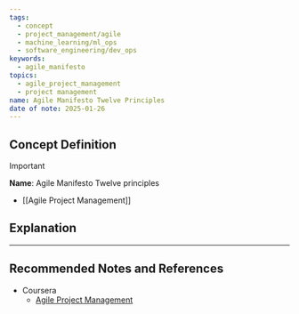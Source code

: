 ```yaml
---
tags:
  - concept
  - project_management/agile
  - machine_learning/ml_ops
  - software_engineering/dev_ops
keywords:
  - agile_manifesto
topics:
  - agile_project_management
  - project management
name: Agile Manifesto Twelve Principles
date of note: 2025-01-26
---
```


## Concept Definition

>[!important]
>**Name**: Agile Manifesto Twelve principles



- [[Agile Project Management]]


## Explanation




-----------
##  Recommended Notes and References


- Coursera
	- [Agile Project Management](https://www.coursera.org/learn/agile-project-management/home/welcome)